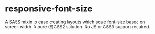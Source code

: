 responsive-font-size
====================

A SASS mixin to ease creating layouts which scale font-size based on screen width. A pure (S)CSS2 solution. No JS or CSS3 support required.
